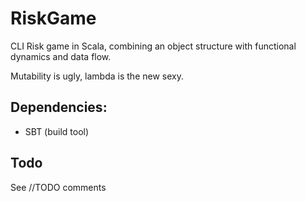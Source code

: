# RiskGame
CLI Risk game in Scala, combining an object structure with functional 
dynamics and data flow.   
  
Mutability is ugly, lambda is the new sexy. 
  
## Dependencies:
* SBT (build tool)

## Todo
See //TODO comments

